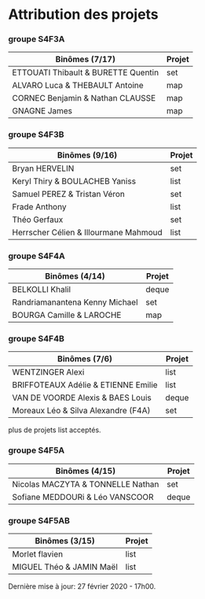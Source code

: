 # Attribution des projets

### groupe S4F3A

| Binômes (7/17)| Projet
|---|---
| ETTOUATI Thibault & BURETTE Quentin | set
| ALVARO Luca & THEBAULT Antoine | map
| CORNEC Benjamin & Nathan CLAUSSE | map
| GNAGNE James | map

### groupe S4F3B

| Binômes (9/16) | Projet
|---|---
| Bryan HERVELIN | set
| Keryl Thiry & BOULACHEB Yaniss | list
| Samuel PEREZ & Tristan Véron | set
| Frade Anthony | list
| Théo Gerfaux | set
| Herrscher Célien & Illourmane Mahmoud | list

### groupe S4F4A

| Binômes (4/14) | Projet
|---|---
| BELKOLLI Khalil | deque
| Randriamanantena Kenny Michael | set
| BOURGA Camille & LAROCHE | map

### groupe S4F4B

| Binômes (7/6) | Projet
|---|---
| WENTZINGER Alexi | list
| BRIFFOTEAUX Adélie & ETIENNE Emilie | list
| VAN DE VOORDE Alexis & BAES Louis | deque
| Moreaux Léo & Silva Alexandre (F4A) | set

plus de projets list acceptés.

### groupe S4F5A

| Binômes (4/15) | Projet
|---|---
| Nicolas MACZYTA & TONNELLE Nathan | set
| Sofiane MEDDOURi & Léo VANSCOOR | deque

### groupe S4F5AB

| Binômes (3/15) | Projet
|---|---
| Morlet flavien | list
| MIGUEL Théo & JAMIN Maël | list

Dernière mise à jour: 27 février 2020 - 17h00.
